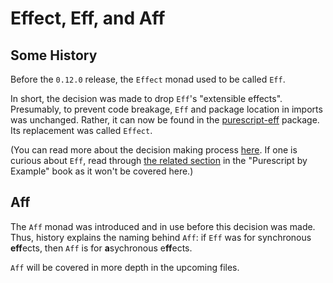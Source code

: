 # Effect, Eff, and Aff

## Some History

Before the `0.12.0` release, the `Effect` monad used to be called `Eff`.

In short, the decision was made to drop `Eff`'s "extensible effects". Presumably, to prevent code breakage, `Eff` and package location in imports was unchanged. Rather, it can now be found in the [purescript-eff](https://pursuit.purescript.org/packages/purescript-eff/3.2.1) package. Its replacement was called `Effect`.

(You can read more about the decision making process [here](https://purescript-resources.readthedocs.io/en/latest/eff-to-effect.html). If one is curious about `Eff`, read through [the related section](https://leanpub.com/purescript/read#leanpub-auto-the-eff-monad-1) in the "Purescript by Example" book as it won't be covered here.)

## Aff

The `Aff` monad was introduced and in use before this decision was made. Thus, history explains the naming behind `Aff`: if `Eff` was for synchronous **eff**ects, then `Aff` is for **a**sychronous e**ff**ects.

`Aff` will be covered in more depth in the upcoming files.
